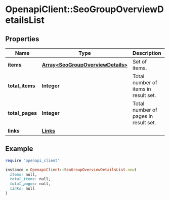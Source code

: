 # OpenapiClient::SeoGroupOverviewDetailsList

## Properties

| Name | Type | Description | Notes |
| ---- | ---- | ----------- | ----- |
| **items** | [**Array&lt;SeoGroupOverviewDetails&gt;**](SeoGroupOverviewDetails.md) | Set of items. |  |
| **total_items** | **Integer** | Total number of items in result set. |  |
| **total_pages** | **Integer** | Total number of pages in result set. |  |
| **links** | [**Links**](Links.md) |  | [optional] |

## Example

```ruby
require 'openapi_client'

instance = OpenapiClient::SeoGroupOverviewDetailsList.new(
  items: null,
  total_items: null,
  total_pages: null,
  links: null
)
```

